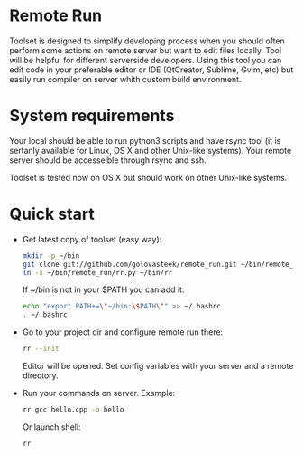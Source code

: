 Remote Run
==========

Toolset is designed to simplify developing process when
you should often perform some actions on remote server but want to edit files locally.
Tool will be helpful for different serverside developers.
Using this tool you can edit code in your preferable editor or IDE (QtCreator, Sublime, Gvim, etc)
but easily run compiler on server whith custom build environment.


System requirements
==================
Your local should be able to run python3 scripts and have rsync tool
(it is sertanly available for Linux, OS X and other Unix-like systems).
Your remote server should be accesseible through rsync and ssh.

Toolset is tested now on OS X but should work on other Unix-like systems.

Quick start
===========

- Get latest copy of toolset (easy way):

    ```bash
    mkdir -p ~/bin
    git clone git://github.com/golovasteek/remote_run.git ~/bin/remote_run
    ln -s ~/bin/remote_run/rr.py ~/bin/rr
    ```
    If ~/bin is not in your $PATH you can add it:
    ```bash
    echo "export PATH+=\"~/bin:\$PATH\"" >> ~/.bashrc
    . ~/.bashrc
    ```

- Go to your project dir and configure remote run there:

    ```bash
    rr --init
    ```

    Editor will be opened. Set config variables with your server and a remote directory.

- Run your commands on server. Example:

    ```bash
    rr gcc hello.cpp -o hello
    ```
    Or launch shell:
    ```bash
    rr
    ```

